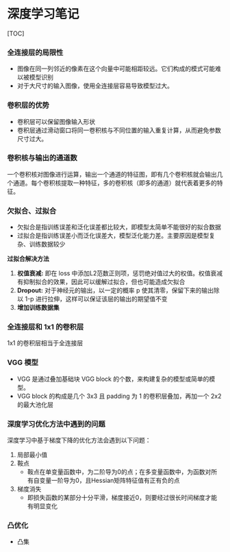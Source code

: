 # 深度学习笔记
[TOC]
### 全连接层的局限性
* 图像在同一列邻近的像素在这个向量中可能相距较远。它们构成的模式可能难以被模型识别
* 对于大尺寸的输入图像，使用全连接层容易导致模型过大。

### 卷积层的优势
* 卷积层可以保留图像输入形状
* 卷积层通过滑动窗口将同一卷积核与不同位置的输入重复计算，从而避免参数尺寸过大。

### 卷积核与输出的通道数
一个卷积核对图像进行运算，输出一个通道的特征图，即有几个卷积核就会输出几个通道。每个卷积核提取一种特征，多的卷积核（即多的通道）就代表着更多的特征。

### 欠拟合、过拟合
* 欠拟合是指训练误差和泛化误差都比较大，即模型太简单不能很好的拟合数据
* 过拟合是指训练误差小而泛化误差大，模型泛化能力差。主要原因是模型复杂、训练数据较少

**过拟合解决方法**
1. **权值衰减:** 即在 loss 中添加L2范数正则项，惩罚绝对值过大的权值。权值衰减有抑制拟合的效果，因此可以缓解过拟合，但也可能造成欠拟合
2. **Dropout:** 对于神经元的输出，以一定的概率 p 使其清零，保留下来的输出除以 1-p 进行拉伸，这样可以保证该层的输出的期望值不变
3. **增加训练数据集** 

### 全连接层和 1x1 的卷积层
1x1 的卷积层相当于全连接层

### VGG 模型
* VGG 是通过叠加基础块 VGG block 的个数，来构建复杂的模型或简单的模型。
* VGG block 的构成是几个 3x3 且 padding 为 1 的卷积层叠加，再加一个 2x2 的最大池化层

### 深度学习优化方法中遇到的问题
深度学习中基于梯度下降的优化方法会遇到以下问题：
1. 局部最小值
2. 鞍点
    * 鞍点在单变量函数中，为二阶导为0的点；在多变量函数中，为函数对所有自变量一阶导为0，且Hessian矩阵特征值有正有负的点
3. 梯度消失
    * 即损失函数的某部分十分平滑，梯度接近0，则要经过很长时间梯度才能有明显变化

### 凸优化
* 凸集


